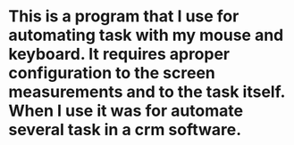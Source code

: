 # This is a program that I use for automating task with my mouse and keyboard. It requires aproper configuration to the screen measurements and to the task itself. When I use it was for automate several task in a crm software. 

